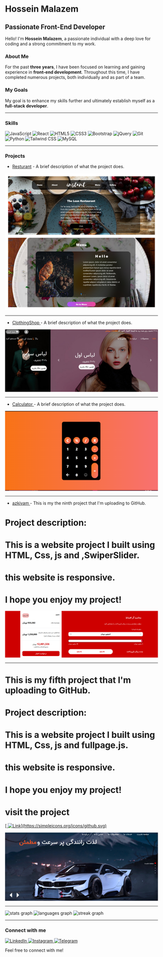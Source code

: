 # Hossein Malazem

## Passionate Front-End Developer

Hello! I'm **Hossein Malazem**, a passionate individual with a deep love for coding and a strong commitment to my work.

### About Me

For the past **three years**, I have been focused on learning and gaining experience in **front-end development**. Throughout this time, I have completed numerous projects, both individually and as part of a team.

### My Goals

My goal is to enhance my skills further and ultimately establish myself as a **full-stack developer**.

---



### Skills

![JavaScript](https://img.icons8.com/color/48/000000/javascript.png) 
![React](https://img.icons8.com/color/48/000000/react-native.png) 
![HTML5](https://img.icons8.com/color/48/000000/html-5.png) 
![CSS3](https://img.icons8.com/color/48/000000/css3.png) 
![Bootstrap](https://img.icons8.com/color/48/000000/bootstrap.png) 
![jQuery](https://img.icons8.com/color/48/000000/jquery.png) 
![Git](https://img.icons8.com/color/48/000000/git.png) 
![Python](https://img.icons8.com/color/48/000000/python.png) 
![Tailwind CSS](https://img.icons8.com/color/48/000000/tailwindcss.png) 
![MySQL](https://img.icons8.com/color/48/000000/mysql.png) 


---


### Projects

- [Resturant](https://hosseinmolazem.github.io/Resturant/) - A brief description of what the project does.


 ![](https://github.com/HosseinMolazem/Resturant/blob/master/src/img/screenshot-resepilist2.jpg)


---

- [ClothingShop
](https://hosseinmolazem.github.io/ClothingShop/) - A brief description of what the project does.

![](https://github.com/HosseinMolazem/ClothingShop/blob/master/images/s1.jpg)


---


- [Calculator
](https://hosseinmolazem.github.io/Calculator/) - A brief description of what the project does.

 ![](https://github.com/HosseinMolazem/calculator/blob/master/image/projet.png)





---


- [azkivam
](https://hosseinmolazem.github.io/azkivam/) - This is my  the ninth project that I'm uploading to GitHub.
# Project description:
# This is a website project I built using HTML, Css, js and ,SwiperSlider.
# this website is responsive.
# I hope you enjoy my project!

![](https://github.com/HosseinMolazem/azkivam/blob/master/img/img1o.png)





---

# This is my fifth project that I'm uploading to GitHub.
# Project description:
# This is a website project I built using HTML, Css, js and fullpage.js.
# this website is responsive.
# I hope you enjoy my project!
#  visit the project 

<a href="https://hosseinmolazem.github.io/CarGallery/" target="_blank">
[    <img src="https://upload.wikimedia.org/wikipedia/commons/thumb/8/8c/Link_icon.svg/1024px-Link_icon.svg.png" alt="Link" style="width: 30px; height: 30px;">](https://simpleicons.org/icons/github.svg)
</a>



![](https://github.com/HosseinMolazem/CarGallery/blob/master/images/s1.jpg)





---









<div >
<img src="https://github-readme-stats.vercel.app/api?username=HosseinMolazem&hide_title=false&hide_rank=false&show_icons=true&include_all_commits=true&count_private=true&disable_animations=false&theme=dracula&locale=en&hide_border=false&order=1" height="150" alt="stats graph"  />
<img src="https://github-readme-stats.vercel.app/api/top-langs?username=HosseinMolazem&locale=en&hide_title=false&layout=compact&card_width=320&langs_count=5&theme=dracula&hide_border=false&order=2" height="150" alt="languages graph"  />
<img src="https://streak-stats.demolab.com?user=HosseinMolazem&locale=en&mode=weekly&theme=dracula&hide_border=false&border_radius=5&order=3" height="150" alt="streak graph"  />
</div>

---

### Connect with me
<a href="https://www.linkedin.com/in/hossein-molazem-a03a0932a">
    <img src="https://img.icons8.com/color/48/000000/linkedin.png" alt="LinkedIn"/>
</a>
<a href="https://www.instagram.com/debugger__p?igsh=emoxYzhjcnN1a2x6">
    <img src="https://img.icons8.com/color/48/000000/instagram.png" alt="Instagram"/>
</a>
<a href="https://t.me/Debugger0">
    <img src="https://img.icons8.com/color/48/000000/telegram-app.png" alt="Telegram"/>
</a>




Feel free to connect with me!
